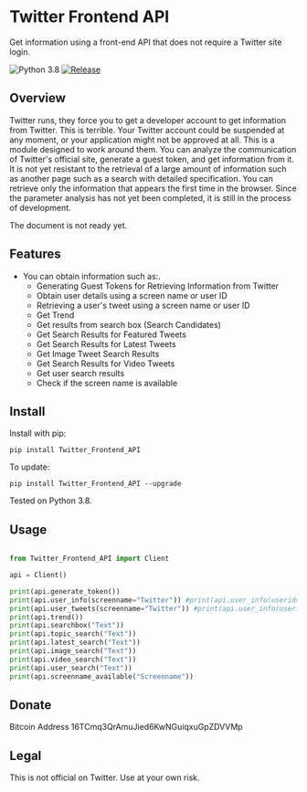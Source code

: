 # Twitter Frontend API

Get information using a front-end API that does not require a Twitter site login.

![Python 3.8](https://img.shields.io/badge/-Python%203.8-3776AB.svg?logo=python&style=plastic)
[![Release](https://img.shields.io/badge/-Release%200.1.1-00979D.svg?logo=release&style=plastic)](https://github.com/KohnoseLami/Twitter_Frontend_API/releases)

## Overview

Twitter runs, they force you to get a developer account to get information from Twitter. This is terrible. Your Twitter account could be suspended at any moment, or your application might not be approved at all. This is a module designed to work around them.
You can analyze the communication of Twitter's official site, generate a guest token, and get information from it.
It is not yet resistant to the retrieval of a large amount of information such as another page such as a search with detailed specification. You can retrieve only the information that appears the first time in the browser. Since the parameter analysis has not yet been completed, it is still in the process of development.

The document is not ready yet.

## Features

- You can obtain information such as:.
    * Generating Guest Tokens for Retrieving Information from Twitter
    * Obtain user details using a screen name or user ID
    * Retrieving a user's tweet using a screen name or user ID
    * Get Trend
    * Get results from search box (Search Candidates)
    * Get Search Results for Featured Tweets
    * Get Search Results for Latest Tweets
    * Get Image Tweet Search Results
    * Get Search Results for Video Tweets
    * Get user search results
    * Check if the screen name is available

## Install

Install with pip:

``pip install Twitter_Frontend_API``

To update:

``pip install Twitter_Frontend_API --upgrade``

Tested on Python 3.8.

## Usage

```python

from Twitter_Frontend_API import Client

api = Client()

print(api.generate_token())
print(api.user_info(screenname="Twitter")) #print(api.user_info(userid="783214"))
print(api.user_tweets(screenname="Twitter")) #print(api.user_info(userid="783214"))
print(api.trend())
print(api.searchbox("Text"))
print(api.topic_search("Text"))
print(api.latest_search("Text"))
print(api.image_search("Text"))
print(api.video_search("Text"))
print(api.user_search("Text"))
print(api.screenname_available("Screenname"))
```

## Donate

Bitcoin Address
16TCmq3QrAmuJied6KwNGuiqxuGpZDVVMp

## Legal
This is not official on Twitter. Use at your own risk.